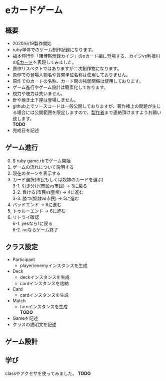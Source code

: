 # eカードゲーム

## 概要
- 2020/6/19製作開始
- ruby単体でのゲーム制作記録になります。
- 福本伸行作「賭博黙示録カイジ」のeカード編に登場する、カイジvs利根川の[Eカード](https://ja.wikipedia.org/wiki/%E8%B3%AD%E5%8D%9A%E9%BB%99%E7%A4%BA%E9%8C%B2%E3%82%AB%E3%82%A4%E3%82%B8#E%E3%82%AB%E3%83%BC%E3%83%89)を表現してみました。
- 原作リスペクトではありますが二次創作物になります。
- 原作での登場人物名や貨幣単位名称は使用しておりません。
- 原作でのカードの名称、カード間の強弱関係は使用しております。
- ゲーム進行やゲーム設計は簡素化しております。
- 視力や聴力は失いません。
- 針や焼き土下座は登場しません。
- github上でソースコードは一般公開しておりますが、著作権上の問題が生じる場合には公開範囲を限定しますので、[製作者](https://twitter.com/Growingplant3)まで連絡頂けますようお願い致します。
<br>**TODO**<br>
- 完成日を記述

## ゲーム進行
0. $ ruby game.rbでゲーム開始
1. ゲームの流れについて説明する
2. 現在のターンを表示する
3. カード選択(市民もしくは奴隷のカードを選ぶ)
<br>3-1. 引き分け(市民vs市民) → 3に戻る
<br>3-2. 負ける(市民vs皇帝) → 4に進む
<br>3-3. 勝つ(奴隷vs市民) → 5に進む
4. バッドエンド → 6に進む
5. トゥルーエンド → 6に進む
6. リトライ確認
<br>6-1. yesなら1に戻る
<br>6-2. noならゲーム終了

## クラス設定
- Participant
  - player/enemyインスタンスを生成
- Deck
  - deckインスタンスを生成
  - cardインスタンスを格納
- Card
  - cardインスタンスを生成
- Match
  - turnインスタンスを生成
<br>**TODO**<br>
- Gameを記述
- クラスの説明文を記述

## ゲーム設計


## 学び
classやアクセサを使ってみました。
**TODO**
